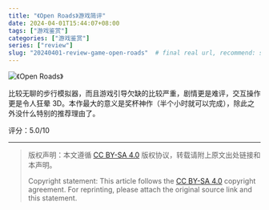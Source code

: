 ```yaml
---
title: "《Open Roads》游戏简评"
date: 2024-04-01T15:44:07+08:00
tags: ["游戏鉴赏"]
categories: ["游戏鉴赏"]
series: ["review"] 
slug: "20240401-review-game-open-roads"  # final real url, recommend: start by date, follow lower case words with hyphen splitter. E.g., `20230316-text-title`
---
```


![《Open Roads》](/img/posts/20240401-r.jpg "《Open Roads》")

比较无聊的步行模拟器，而且游戏引导欠缺的比较严重，剧情更是难评，交互操作更是令人狂晕 3D。本作最大的意义是奖杯神作（半个小时就可以完成），除此之外没什么特别的推荐理由了。

评分：5.0/10

---

> 版权声明：本文遵循 [CC BY-SA 4.0](https://creativecommons.org/licenses/by-sa/4.0/deed.zh) 版权协议，转载请附上原文出处链接和本声明。
>
> Copyright statement: This article follows the [CC BY-SA 4.0](https://creativecommons.org/licenses/by-sa/4.0/deed.en) copyright agreement. For reprinting, please attach the original source link and this statement.
